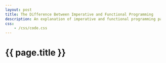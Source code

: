```yaml
---
layout: post
title: The Difference Between Imperative and Functional Programming
description: An explanation of imperative and functional programming paradigms using Python for imperative and Racket/Scheme for the functional language.
css:
    - /css/code.css
---
```


{{ page.title }}
================
